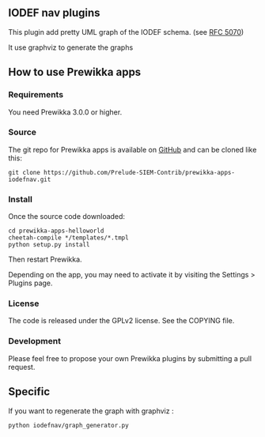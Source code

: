 ## IODEF nav plugins

This plugin add pretty UML graph of the IODEF schema. (see [RFC 5070](https://www.ietf.org/rfc/rfc5070.txt))

It use graphviz to generate the graphs

## How to use Prewikka apps

### Requirements

You need Prewikka 3.0.0 or higher.

### Source

The git repo for Prewikka apps is available on [GitHub](https://github.com/Prelude-SIEM-Contrib/prewikka-apps-iodefnav) and can be cloned like this:

    git clone https://github.com/Prelude-SIEM-Contrib/prewikka-apps-iodefnav.git

### Install

Once the source code downloaded:

    cd prewikka-apps-helloworld
    cheetah-compile */templates/*.tmpl
    python setup.py install

Then restart Prewikka.

Depending on the app, you may need to activate it by visiting the Settings > Plugins page.

### License

The code is released under the GPLv2 license. See the COPYING file.

### Development

Please feel free to propose your own Prewikka plugins by submitting a pull request.

## Specific

If you want to regenerate the graph with graphviz :

    python iodefnav/graph_generator.py

